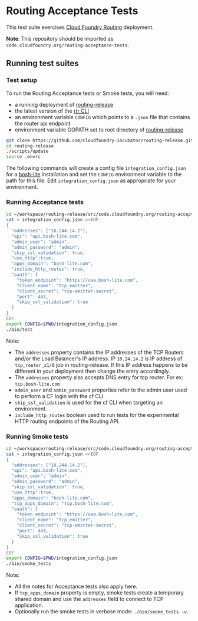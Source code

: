 # Routing Acceptance Tests

This test suite exercises [Cloud Foundry Routing](https://github.com/cloudfoundry-incubator/routing-release) deployment.

**Note**: This repository should be imported as `code.cloudfoundry.org/routing-acceptance-tests`.

## Running test suites

### Test setup

To run the Routing Acceptance tests or Smoke tests, you will need:
- a running deployment of [routing-release](https://github.com/cloudfoundry-incubator/routing-release)
- the latest version of the [rtr CLI](https://github.com/cloudfoundry-incubator/routing-api-cli/releases)
- an environment variable `CONFIG` which points to a `.json` file that contains the router api endpoint
- environment variable GOPATH set to root directory of [routing-release](https://github.com/cloudfoundry-incubator/routing-release)
```bash
git clone https://github.com/cloudfoundry-incubator/routing-release.git
cd routing-release
./scripts/update
source .envrc
```

The following commands will create a config file `integration_config.json` for a [bosh-lite](https://github.com/cloudfoundry/bosh-lite) installation and set the `CONFIG` environment variable to the path for this file. Edit `integration_config.json` as appropriate for your environment.

### Running Acceptance tests

```bash
cd ~/workspace/routing-release/src/code.cloudfoundry.org/routing-acceptance-tests/
cat > integration_config.json <<EOF
{
  "addresses": ["10.244.14.2"],
  "api": "api.bosh-lite.com",
  "admin_user": "admin",
  "admin_password": "admin",
  "skip_ssl_validation": true,
  "use_http":true,
  "apps_domain": "bosh-lite.com",
  "include_http_routes": true,
  "oauth": {
    "token_endpoint": "https://uaa.bosh-lite.com",
    "client_name": "tcp_emitter",
    "client_secret": "tcp-emitter-secret",
    "port": 443,
    "skip_ssl_validation": true
  }
}
EOF
export CONFIG=$PWD/integration_config.json
./bin/test

```

Note:
- The `addresses` property contains the IP addresses of the TCP Routers and/or the Load Balancer's IP address. IP `10.24.14.2` is IP address of `tcp_router_z1/0` job in routing-release. If this IP address happens to be different in your deployment then change the entry accordingly.
- The `addresses` property also accepts DNS entry for tcp router. For ex: `tcp.bosh-lite.com`
- `admin_user` and `admin_password` properties refer to the admin user used to perform a CF login with the cf CLI.
- `skip_ssl_validation` is used for the cf CLI when targeting an environment.
- `include_http_routes` boolean used to run tests for the experimental HTTP routing endpoints of the Routing API.

### Running Smoke tests

```bash
cd ~/workspace/routing-release/src/code.cloudfoundry.org/routing-acceptance-tests/
cat > integration_config.json <<EOF
{
  "addresses": ["10.244.14.2"],
  "api": "api.bosh-lite.com",
  "admin_user": "admin",
  "admin_password": "admin",
  "skip_ssl_validation": true,
  "use_http":true,
  "apps_domain": "bosh-lite.com",
  "tcp_apps_domain": "tcp.bosh-lite.com",
  "oauth": {
    "token_endpoint": "https://uaa.bosh-lite.com",
    "client_name": "tcp_emitter",
    "client_secret": "tcp-emitter-secret",
    "port": 443,
    "skip_ssl_validation": true
  }
}
EOF
export CONFIG=$PWD/integration_config.json
./bin/smoke_tests

```

Note:
- All the notes for Acceptance tests also apply here.
- If `tcp_apps_domain` property is empty, smoke tests create a temporary shared domain and use the `addresses` field to connect to TCP application.
- Optionally run the smoke tests in verbose mode: `./bin/smoke_tests -v`.
